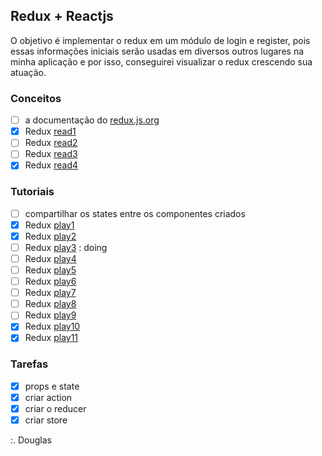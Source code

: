 ## Redux + Reactjs

O objetivo é implementar o redux em um módulo de login e register, pois essas informações iniciais serão usadas em diversos outros lugares na minha aplicação e por isso, conseguirei visualizar o redux crescendo sua atuação.

### Conceitos

- [ ] a documentação do [redux.js.org](https://redux.js.org/introduction/getting-started)
- [x] Redux [read1](https://redux.js.org/tutorials/essentials/part-1-overview-concepts) 
- [ ] Redux [read2](https://redux.js.org/tutorials/essentials/part-2-app-structure)
- [ ] Redux [read3](https://redux.js.org/tutorials/essentials/part-3-data-flow)
- [x] Redux [read4](https://medium.com/@arojunior/persistindo-o-estado-da-aplica%C3%A7%C3%A3o-com-redux-e-localstorage-8cdffa9d5c6f) 

### Tutoriais

- [ ] compartilhar os states entre os componentes criados 
- [x] Redux [play1](https://www.youtube.com/watch?v=69e1MoUWE1g) 
- [x] Redux [play2](https://www.youtube.com/watch?v=u99tNt3TZf8) 
- [ ] Redux [play3](https://www.youtube.com/watch?v=qU9DesjDJic) : doing
- [ ] Redux [play4](https://www.youtube.com/watch?v=q-If9n-tUyA)
- [ ] Redux [play5](https://www.youtube.com/watch?v=LGkNjt7k4UQ)
- [ ] Redux [play6](https://www.youtube.com/watch?v=OXxul6AvXNs)
- [ ] Redux [play7](https://www.youtube.com/watch?v=7L7MhxjI4PE)
- [ ] Redux [play8](https://www.youtube.com/watch?v=6WB16wZS61c)
- [ ] Redux [play9](https://www.facebook.com/rocketseat/videos/2287550024663055/)
- [x] Redux [play10](https://www.youtube.com/watch?v=1xbFstDfUXs)
- [x] Redux [play11](https://www.youtube.com/watch?v=Ws9WVHhNq5M) 

### Tarefas 

- [x] props e state
- [x] criar action
- [x] criar o reducer
- [x] criar store 

:. Douglas 